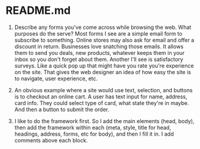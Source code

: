 # README.md

1. Describe any forms you've come across while browsing the web. What purposes do the serve? Most forms I see are a simple email form to subscribe to something. Online stores may also ask for email and offer a discount in return. Businesses love snatching those emails. It allows them to send you deals, new products, whatever keeps them in your inbox so you don't forget about them. Another I'll see is satisfactory surveys. Like a quick pop up that might have you rate you're experience on the site. That gives the web designer an idea of how easy the site is to navigate, user experience, etc.

2. An obvious example where a site would use text, selection, and buttons is to checkout an online cart. A user has text input for name, address, card info. They could select type of card, what state they're in maybe. And then a button to submit the order.

3. I like to do the framework first. So I add the main elements (head, body), then add the framework within each (meta, style, title for head, headings, address, forms, etc for body), and then I fill it in. I add comments above each block.
